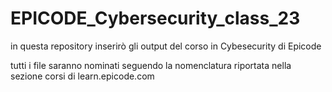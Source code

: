 # EPICODE_Cybersecurity_class_23
in questa repository inserirò gli output del corso in Cybesecurity di Epicode


tutti i file saranno nominati seguendo la nomenclatura riportata nella sezione corsi di learn.epicode.com
